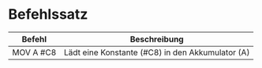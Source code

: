 
# Befehlssatz #

| Befehl     | Beschreibung                                     |
|------------|--------------------------------------------------|
| MOV A #C8  | Lädt eine Konstante (#C8) in den Akkumulator (A) |
